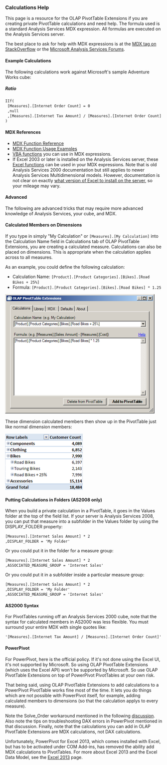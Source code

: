 ### Calculations Help

This page is a resource for the OLAP PivotTable Extensions if you are creating private PivotTable calculations and need help. The formula used is a standard Analysis Services MDX expression. All formulas are executed on the Analysis Services server.

The best place to ask for help with MDX expressions is at the [MDX tag on StackOverflow](http://stackoverflow.com/questions/tagged/mdx) or the [Microsoft Analysis Services Forums](http://social.msdn.microsoft.com/forums/en-US/sqlanalysisservices/threads/).


#### Example Calculations 
The following calculations work against Microsoft's sample Adventure Works cube:

##### Ratio 
```mdx
IIf(
 [Measures].[Internet Order Count] = 0
 ,null
 ,[Measures].[Internet Tax Amount] / [Measures].[Internet Order Count]
)
```

#### MDX References

* [MDX Function Reference](http://msdn2.microsoft.com/en-us/library/ms145970.aspx)
* [MDX Function Usage Examples](http://www.mdxpert.com)
* [VBA functions](http://msdn2.microsoft.com/en-us/library/aa178230(SQL.80).aspx) you can use in MDX expressions.
* If Excel 2003 or later is installed on the Analysis Services server, these [Excel functions](http://web.archive.org/web/20090722011824/http://msdn.microsoft.com/en-us/library/aa178231(SQL.80).aspx) can be used in your MDX expressions. Note that is old Analysis Services 2000 documentation but still applies to newer Analysis Services Multidimensional models. However, documentation is not clear on exactly [what version of Excel to install on the server](https://connect.microsoft.com/SQLServer/feedback/details/124864/shouldnt-need-to-separately-install-excel-to-get-excel-functions-in-mdx), so your mileage may vary.


#### Advanced

The following are advanced tricks that may require more advanced knowledge of Analysis Services, your cube, and MDX.


#### Calculated Members on Dimensions

If you type in simply "My Calculation" or `[Measures].[My Calculation]` into the Calculation Name field in Calculations tab of OLAP PivotTable Extensions, you are creating a calculated measure. Calculations can also be placed on dimensions. This is appropriate when the calculation applies across to all measures.

As an example, you could define the following calculation:
* Calculation Name: `[Product].[Product Categories].[Bikes].[Road Bikes + 25%]`
* Formula: `[Product].[Product Categories].[Bikes].[Road Bikes] * 1.25`

![](Calculations%20Help_DimensionCalcMemberFormula.png)

These dimension calculated members then show up in the PivotTable just like normal dimension members:

![](Calculations%20Help_DimensionCalcMemberPivotTable.png)




#### Putting Calculations in Folders (AS2008 only)

When you build a private calculation in a PivotTable, it goes in the Values folder at the top of the field list. If your server is Analysis Services 2008, you can put that measure into a subfolder in the Values folder by using the DISPLAY_FOLDER property:

```
[Measures].[Internet Sales Amount] * 2
,DISPLAY_FOLDER = 'My Folder'
```

Or you could put it in the folder for a measure group:

```
[Measures].[Internet Sales Amount] * 2
,ASSOCIATED_MEASURE_GROUP = 'Internet Sales'
```

Or you could put it in a subfolder inside a particular measure group:

```
[Measures].[Internet Sales Amount] * 2
,DISPLAY_FOLDER = 'My Folder'
,ASSOCIATED_MEASURE_GROUP = 'Internet Sales'
```


#### AS2000 Syntax

For PivotTables running off an Analysis Services 2000 cube, note that the syntax for calculated members in AS2000 was less flexible. You must surround your entire MDX with single quotes like:

```
'[Measures].[Internet Tax Amount] / [Measures].[Internet Order Count]'
```


#### PowerPivot

For PowerPivot, here is the official policy. If it's not done using the Excel UI, it's not supported by Microsoft. So using OLAP PivotTable Extensions (which uses the Excel API) won't be supported by Microsoft. So use OLAP PivotTable Extensions on top of PowerPivot PivotTables at your own risk.

That being said, using OLAP PivotTable Extensions to add calculations to a PowerPivot PivotTable works fine most of the time. It lets you do things which are not possible with PowerPivot itself, for example, adding calculated members to dimensions (so that the calculation applys to every measure).

Note the Solve_Order workaround mentioned in the following [discussion](https://olappivottableextend.codeplex.com/discussions/219957). Also note the tips on troubleshooting DAX errors in PowerPivot mentioned in that discussion. Finally, note that the calculations you can add in OLAP PivotTable Extensions are MDX calculations, not DAX calculations.

Unfortunately, PowerPivot for Excel 2013, which comes installed with Excel, but has to be activated under COM Add-ins, has removed the ability add MDX calculations to PivotTables. For more about Excel 2013 and the Excel Data Model, see the [Excel 2013](Excel-2013) page.
